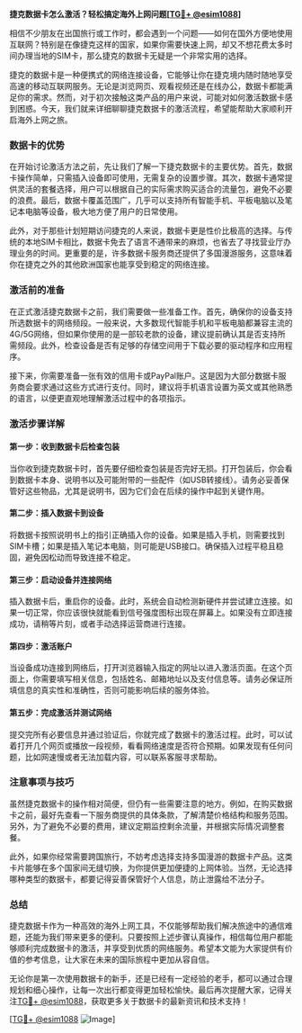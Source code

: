 **捷克数据卡怎么激活？轻松搞定海外上网问题[[TG💪+ @esim1088](https://t.me/s/esim1088)]**

相信不少朋友在出国旅行或工作时，都会遇到一个问题——如何在国外方便地使用互联网？特别是在像捷克这样的国家，如果你需要快速上网，却又不想花费太多时间办理当地的SIM卡，那么捷克的数据卡无疑是一个非常实用的选择。

捷克的数据卡是一种便携式的网络连接设备，它能够让你在捷克境内随时随地享受高速的移动互联网服务。无论是浏览网页、观看视频还是在线办公，数据卡都能满足你的需求。然而，对于初次接触这类产品的用户来说，可能对如何激活数据卡感到困惑。今天，我们就来详细聊聊捷克数据卡的激活流程，希望能帮助大家顺利开启海外上网之旅。

### 数据卡的优势

在开始讨论激活方法之前，先让我们了解一下捷克数据卡的主要优势。首先，数据卡操作简单，只需插入设备即可使用，无需复杂的设置步骤。其次，数据卡通常提供灵活的套餐选择，用户可以根据自己的实际需求购买适合的流量包，避免不必要的浪费。最后，数据卡覆盖范围广，几乎可以支持所有智能手机、平板电脑以及笔记本电脑等设备，极大地方便了用户的日常使用。

此外，对于那些计划短期访问捷克的人来说，数据卡更是性价比极高的选择。与传统的本地SIM卡相比，数据卡免去了语言不通带来的麻烦，也省去了寻找营业厅办理业务的时间。更重要的是，许多数据卡服务商还提供了多国漫游服务，这意味着你在捷克之外的其他欧洲国家也能享受到稳定的网络连接。

### 激活前的准备

在正式激活捷克数据卡之前，我们需要做一些准备工作。首先，确保你的设备支持所选数据卡的网络频段。一般来说，大多数现代智能手机和平板电脑都兼容主流的4G/5G网络，但如果你使用的是一部较老款的设备，建议提前确认其是否支持所需频段。此外，检查设备是否有足够的存储空间用于下载必要的驱动程序和应用程序。

接下来，你需要准备一张有效的信用卡或PayPal账户。这是因为大部分数据卡服务商会要求通过这些方式进行支付。同时，建议将手机语言设置为英文或其他熟悉的语言，以便更直观地理解激活过程中的各项指示。

### 激活步骤详解

#### 第一步：收到数据卡后检查包装
当你收到捷克数据卡时，首先要仔细检查包装是否完好无损。打开包装后，你会看到数据卡本身、说明书以及可能附带的一些配件（如USB转接线）。请务必妥善保管好这些物品，尤其是说明书，因为它们会在后续的操作中起到关键作用。

#### 第二步：插入数据卡到设备
将数据卡按照说明书上的指引正确插入你的设备。如果是插入手机，则需要找到SIM卡槽；如果是插入笔记本电脑，则可能是USB接口。确保插入过程平稳且稳固，避免因松动而导致连接不稳定。

#### 第三步：启动设备并连接网络
插入数据卡后，重启你的设备。此时，系统会自动检测新硬件并尝试建立连接。如果一切正常，你应该很快就能看到信号强度图标出现在屏幕上。如果没有立即连接成功，请稍等片刻，或者手动选择运营商进行连接。

#### 第四步：激活账户
当设备成功连接到网络后，打开浏览器输入指定的网址以进入激活页面。在这个页面上，你需要填写相关信息，包括姓名、邮箱地址以及支付信息等。请务必保证所填信息的真实性和准确性，否则可能影响后续的服务体验。

#### 第五步：完成激活并测试网络
提交完所有必要信息并通过验证后，你就完成了数据卡的激活过程。此时，可以试着打开几个网页或播放一段视频，看看网络速度是否符合预期。如果发现有任何问题，比如网速慢或者无法加载内容，可以联系客服寻求帮助。

### 注意事项与技巧

虽然捷克数据卡的操作相对简便，但仍有一些需要注意的地方。例如，在购买数据卡之前，最好先查看一下服务商提供的具体条款，了解清楚价格结构和服务范围。另外，为了避免不必要的费用，建议定期监控剩余流量，并根据实际情况调整套餐。

此外，如果你经常需要跨国旅行，不妨考虑选择支持多国漫游的数据卡产品。这类卡片能够在多个国家间无缝切换，为你提供更加便捷的上网体验。当然，无论选择哪种类型的数据卡，都要记得妥善保管好个人信息，防止泄露给不法分子。

### 总结

捷克数据卡作为一种高效的海外上网工具，不仅能够帮助我们解决旅途中的通信难题，还能为我们带来更多的便利。只要按照上述步骤认真操作，相信每位用户都能够顺利完成数据卡的激活，并享受到优质的网络服务。希望本文能为大家提供有价值的参考信息，让大家在未来的国际旅程中更加从容自信。

无论你是第一次使用数据卡的新手，还是已经有一定经验的老手，都可以通过合理规划和细心操作，让每一次出行都变得更加轻松愉快。最后再次提醒大家，记得关注[TG💪+ @esim1088](https://t.me/s/esim1088)，获取更多关于数据卡的最新资讯和技术支持！

[[TG💪+ @esim1088](https://t.me/s/esim1088) ![Image](https://i.postimg.cc/4NQfJmqS/Snipaste-2025-05-13-00-14-12.png)]